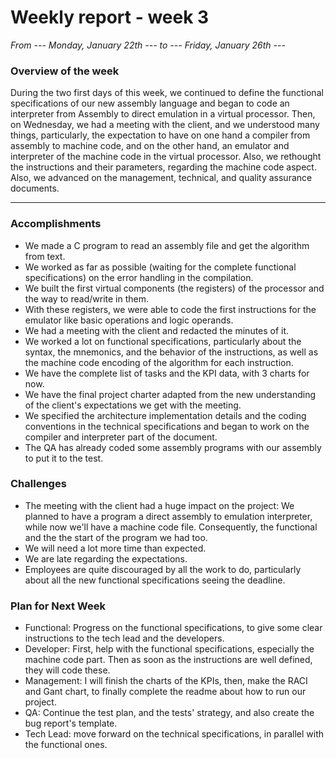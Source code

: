 # Weekly report - week 3

*From --- Monday, January 22th ---  to  --- Friday, January 26th ---*

### Overview of the week

During the two first days of this week, we continued to define the functional specifications of our new assembly language and began to code an interpreter from Assembly to direct emulation in a virtual processor. Then, on Wednesday, we had a meeting with the client, and we understood many things, particularly, the expectation to have on one hand a compiler from assembly to machine code, and on the other hand, an emulator and interpreter of the machine code in the virtual processor. Also, we rethought the instructions and their parameters, regarding the machine code aspect. Also, we advanced on the management, technical, and quality assurance documents.

<hr>


### Accomplishments

- We made a C program to read an assembly file and get the algorithm from text.
- We worked as far as possible (waiting for the complete functional specifications) on the error handling in the compilation.
- We built the first virtual components (the registers) of the processor and the way to read/write in them.
- With these registers, we were able to code the first instructions for the emulator like basic operations and logic operands.
- We had a meeting with the client and redacted the minutes of it.
- We worked a lot on functional specifications, particularly about the syntax, the mnemonics, and the behavior of the instructions, as well as the machine code encoding of the algorithm for each instruction.
- We have the complete list of tasks and the KPI data, with 3 charts for now.
- We have the final project charter adapted from the new understanding of the client's expectations we get with the meeting.
- We specified the architecture implementation details and the coding conventions in the technical specifications and began to work on the compiler and interpreter part of the document. 
- The QA has already coded some assembly programs with our assembly to put it to the test.

### Challenges

   - The meeting with the client had a huge impact on the project: We planned to have a program a direct assembly to emulation interpreter, while now we'll have a machine code file. Consequently, the functional and the the start of the program we had too.
   - We will need a lot more time than expected.
   - We are late regarding the expectations.
   - Employees are quite discouraged by all the work to do, particularly about all the new functional specifications seeing the deadline.

### Plan for Next Week

- Functional: Progress on the functional specifications, to give some clear instructions to the tech lead and the developers.
- Developer: First, help with the functional specifications, especially the machine code part. Then as soon as the instructions are well defined, they will code these.
- Management: I will finish the charts of the KPIs, then, make the RACI and Gant chart, to finally complete the readme about how to run our project.
- QA: Continue the test plan, and the tests' strategy, and also create the bug report's template.
- Tech Lead: move forward on the technical specifications, in parallel with the functional ones.